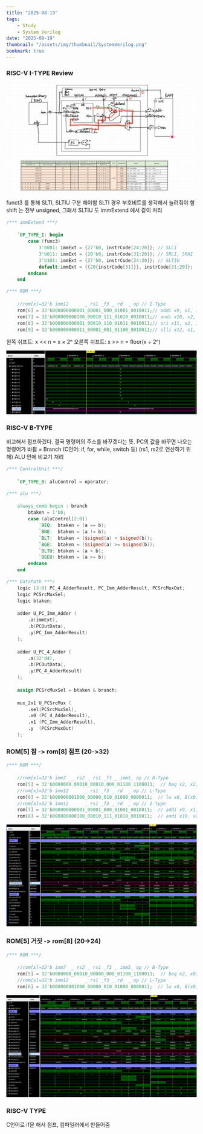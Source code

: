 ```yaml
---
title: "2025-08-19"
tags:
    - Study
    - System Verilog
date: "2025-08-19"
thumbnail: "/assets/img/thumbnail/SystemVerilog.png"
bookmark: true
---
```


### RISC-V I-TYPE Review
![alt text](../../assets/img/final/250819/1.png)

funct3 를 통해 SLTI, SLTIU 구분 해야함
SLTI 경우 부호비트를 생각해서 늘려줘야 함
shift 는 전부 unsigned, 그래서 SLTIU 도 immExtend 에서 같이 처리

```verilog
/*** immExtend ***/

    `OP_TYPE_I: begin
        case (func3)
            3'b001: immExt = {27'b0, instrCode[24:20]}; // SLLI
            3'b011: immExt = {20'b0, instrCode[31:20]}; // SRLI, SRAI
            3'b101: immExt = {27'b0, instrCode[24:20]}; // SLTIU
            default:immExt = {{20{instrCode[31]}}, instrCode[31:20]};
        endcase                
    end 
```

```verilog
/*** ROM ***/

    //rom[x]=32'b imm12      _ rs1 _f3 _ rd  _ op // I-Type
    rom[6] = 32'b000000000001_00001_000_01001_0010011;// addi x9, x1, 1 
    rom[7] = 32'b000000000100_00010_111_01010_0010011;// andi x10, x2, 4 
    rom[8] = 32'b000000000001_00010_110_01011_0010011;// ori x11, x2, 1 
    rom[9] = 32'b000000000011_00001_001_01100_0010011;// slli x12, x1, 1 → 2b00001000 << 3 = 11 * 2^3  = 88
```

왼쪽 쉬프트: x << n = x × 2ⁿ
오른쪽 쉬프트: x >> n = floor(x ÷ 2ⁿ)

![alt text](../../assets/img/final/250819/2.png)

### RISC-V B-TYPE
비교해서 점프하겠다. 결국 명령어의 주소를 바꾸겠다는 뜻.
PC의 값을 바꾸면 나오는 명령어가 바뀜 = Branch (C언어: if, for, while, switch 등)
(rs1, rs2로 연산하기 위해) ALU 안에 비교기 처리



```verilog
/*** ControlUnit ***/

    `OP_TYPE_B: aluControl = operator;
```

```verilog
/*** alu ***/

    always_comb begin : branch
        btaken = 1'b0;
        case (aluControl[2:0])
            `BEQ:  btaken = (a == b);
            `BNE:  btaken = (a != b);
            `BLT:  btaken = ($signed(a) < $signed(b));
            `BGE:  btaken = ($signed(a) >= $signed(b));
            `BLTU: btaken = (a < b);
            `BGEU: btaken = (a >= b);
        endcase
    end
```

```verilog
/*** DataPath ***/
    logic [3:0] PC_4_AdderResult, PC_Imm_AdderResult, PCSrcMuxOut;
    logic PCSrcMuxSel;
    logic btaken;

    adder U_PC_Imm_Adder (
        .a(immExt),
        .b(PCOutData),
        .y(PC_Imm_AdderResult)
    );

    adder U_PC_4_Adder (
        .a(32'd4),
        .b(PCOutData),
        .y(PC_4_AdderResult)
    );

    assign PCSrcMuxSel = btaken & branch;

    mux_2x1 U_PCSrcMux (
        .sel(PCSrcMuxSel),
        .x0 (PC_4_AdderResult),
        .x1 (PC_Imm_AdderResult),
        .y  (PCSrcMuxOut)
    );
```

### ROM[5] 참 -> rom[8] 점프 (20->32)
```verilog
/*** ROM ***/

    //rom[x]=32'b imm7  _ rs2 _ rs1 _f3 _ imm5_ op // B-Type
    rom[5] = 32'b0000000_00010_00010_000_01100_1100011;  // beq x2, x2, 12 
    //rom[x]=32'b imm12      _ rs1 _f3 _ rd  _ op // L-Type
    rom[6] = 32'b000000001000_00000_010_01000_0000011;  // lw x8, 8(x0)
    //rom[x]=32'b imm12      _ rs1 _f3 _ rd  _ op // I-Type
    rom[7] = 32'b000000000001_00001_000_01001_0010011;  // addi x9, x1, 1 
    rom[8] = 32'b000000000100_00010_111_01010_0010011;  // andi x10, x2, 4 
```

![alt text](../../assets/img/final/250819/3.png)

### ROM[5] 거짓 -> rom[8] (20->24)
```verilog
/*** ROM ***/

    //rom[x]=32'b imm7  _ rs2 _ rs1 _f3 _ imm5_ op // B-Type
    rom[5] = 32'b0000000_00010_00000_000_01100_1100011;  // beq x2, x0, 12 
    //rom[x]=32'b imm12      _ rs1 _f3 _ rd  _ op // L-Type
    rom[6] = 32'b000000001000_00000_010_01000_0000011;  // lw x8, 8(x0)
```

![alt text](../../assets/img/final/250819/4.png)



### RISC-V TYPE
C언어로 if문 해서 점프, 컴파일러에서 만들어줌